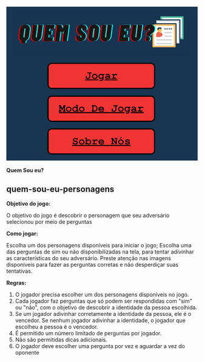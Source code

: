 <p align="center">
  <img src="img/menu-img.png" />
</p>

 **Quem Sou eu?**
 
**quem-sou-eu-personagens**
-

**Objetivo do jogo:** 

O objetivo do jogo é descobrir o personagem que seu adversário
selecionou por meio de perguntas

**Como jogar:**

Escolha um dos personagens disponíveis para iniciar o jogo;
Escolha uma das perguntas de sim ou não disponibilizadas na tela, para tentar
adivinhar as características do seu adversário.
Preste atenção nas imagens disponíveis para fazer as perguntas corretas e não
desperdiçar suas tentativas.

**Regras:**

1. O jogador precisa escolher um dos personagens disponíveis no jogo.
2. Cada jogador faz perguntas que só podem ser respondidas com "sim" ou
"não", com o objetivo de descobrir a identidade da pessoa escolhida.
3. Se um jogador adivinhar corretamente a identidade da pessoa, ele é o
vencedor. Se nenhum jogador adivinhar a identidade, o jogador que escolheu a
pessoa é o vencedor.
4. É permitido um número limitado de perguntas por jogador.
5. Não são permitidas dicas adicionais.
6. O jogador deve escolher uma pergunta por vez e aguardar a vez do oponente 
